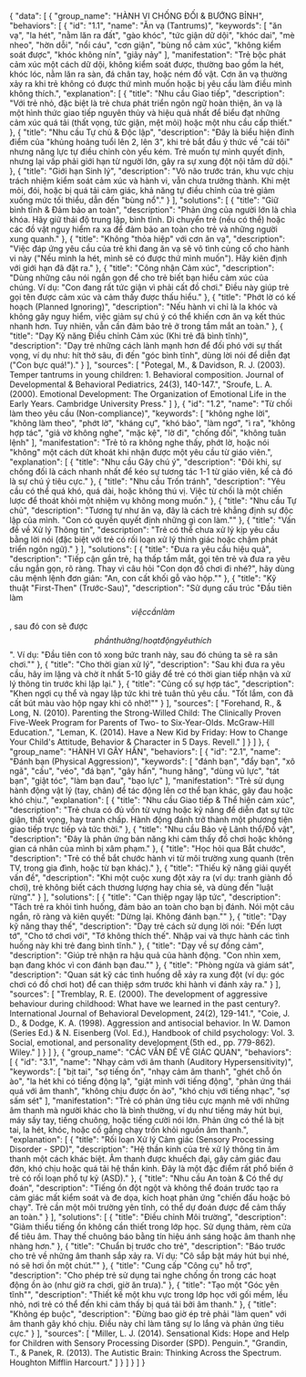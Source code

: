 {
"data": [
{
"group_name": "HÀNH VI CHỐNG ĐỐI & BƯỚNG BỈNH",
"behaviors": [
{
"id": "1.1",
"name": "Ăn vạ (Tantrums)",
"keywords": [
"ăn vạ",
"la hét",
"nằm lăn ra đất",
"gào khóc",
"tức giận dữ dội",
"khóc dai",
"mè nheo",
"hờn dỗi",
"nổi cáu",
"cơn giận",
"bùng nổ cảm xúc",
"không kiểm soát được",
"khóc không nín",
"giãy nảy"
],
"manifestation": "Trẻ bộc phát cảm xúc một cách dữ dội, không kiểm soát được, thường bao gồm la hét, khóc lóc, nằm lăn ra sàn, đá chân tay, hoặc ném đồ vật. Cơn ăn vạ thường xảy ra khi trẻ không có được thứ mình muốn hoặc bị yêu cầu làm điều mình không thích.",
"explanation": [
{
"title": "Nhu cầu Giao tiếp",
"description": "Với trẻ nhỏ, đặc biệt là trẻ chưa phát triển ngôn ngữ hoàn thiện, ăn vạ là một hình thức giao tiếp nguyên thủy và hiệu quả nhất để biểu đạt những cảm xúc quá tải (thất vọng, tức giận, mệt mỏi) hoặc một nhu cầu cấp thiết."
},
{
"title": "Nhu cầu Tự chủ & Độc lập",
"description": "Đây là biểu hiện đỉnh điểm của \"khủng hoảng tuổi lên 2, lên 3\", khi trẻ bắt đầu ý thức về \"cái tôi\" nhưng năng lực tự điều chỉnh còn yếu kém. Trẻ muốn tự mình quyết định, nhưng lại vấp phải giới hạn từ người lớn, gây ra sự xung đột nội tâm dữ dội."
},
{
"title": "Giới hạn Sinh lý",
"description": "Vỏ não trước trán, khu vực chịu trách nhiệm kiểm soát cảm xúc và hành vi, vẫn chưa trưởng thành. Khi mệt mỏi, đói, hoặc bị quá tải cảm giác, khả năng tự điều chỉnh của trẻ giảm xuống mức tối thiểu, dẫn đến \"bùng nổ\"."
}
],
"solutions": [
{
"title": "Giữ bình tĩnh & Đảm bảo an toàn",
"description": "Phản ứng của người lớn là chìa khóa. Hãy giữ thái độ trung lập, bình tĩnh. Di chuyển trẻ (nếu có thể) hoặc các đồ vật nguy hiểm ra xa để đảm bảo an toàn cho trẻ và những người xung quanh."
},
{
"title": "Không \"thỏa hiệp\" với cơn ăn vạ",
"description": "Việc đáp ứng yêu cầu của trẻ khi đang ăn vạ sẽ vô tình củng cố cho hành vi này (\"Nếu mình la hét, mình sẽ có được thứ mình muốn\"). Hãy kiên định với giới hạn đã đặt ra."
},
{
"title": "Công nhận Cảm xúc",
"description": "Dùng những câu nói ngắn gọn để cho trẻ biết bạn hiểu cảm xúc của chúng. Ví dụ: \"Con đang rất tức giận vì phải cất đồ chơi.\" Điều này giúp trẻ gọi tên được cảm xúc và cảm thấy được thấu hiểu."
},
{
"title": "Phớt lờ có kế hoạch (Planned Ignoring)",
"description": "Nếu hành vi chỉ là la khóc và không gây nguy hiểm, việc giảm sự chú ý có thể khiến cơn ăn vạ kết thúc nhanh hơn. Tuy nhiên, vẫn cần đảm bảo trẻ ở trong tầm mắt an toàn."
},
{
"title": "Dạy Kỹ năng Điều chỉnh Cảm xúc (Khi trẻ đã bình tĩnh)",
"description": "Dạy trẻ những cách lành mạnh hơn để đối phó với sự thất vọng, ví dụ như: hít thở sâu, đi đến \"góc bình tĩnh\", dùng lời nói để diễn đạt (\"Con bực quá!\")."
}
],
"sources": [
"Potegal, M., & Davidson, R. J. (2003). Temper tantrums in young children: 1. Behavioral composition. Journal of Developmental & Behavioral Pediatrics, 24(3), 140-147.",
"Sroufe, L. A. (2000). Emotional Development: The Organization of Emotional Life in the Early Years. Cambridge University Press."
]
},
{
"id": "1.2",
"name": "Từ chối làm theo yêu cầu (Non-compliance)",
"keywords": [
"không nghe lời",
"không làm theo",
"phớt lờ",
"kháng cự",
"khó bảo",
"làm ngơ",
"ì ra",
"không hợp tác",
"giả vờ không nghe",
"mặc kệ",
"lờ đi",
"chống đối",
"không tuân lệnh"
],
"manifestation": "Trẻ tỏ ra không nghe thấy, phớt lờ, hoặc nói \"không\" một cách dứt khoát khi nhận được một yêu cầu từ giáo viên.",
"explanation": [
{
"title": "Nhu cầu Gây chú ý",
"description": "Đôi khi, sự chống đối là cách nhanh nhất để kéo sự tương tác 1-1 từ giáo viên, kể cả đó là sự chú ý tiêu cực."
},
{
"title": "Nhu cầu Trốn tránh",
"description": "Yêu cầu có thể quá khó, quá dài, hoặc không thú vị. Việc từ chối là một chiến lược để thoát khỏi một nhiệm vụ không mong muốn."
},
{
"title": "Nhu cầu Tự chủ",
"description": "Tương tự như ăn vạ, đây là cách trẻ khẳng định sự độc lập của mình. \"Con có quyền quyết định những gì con làm.\""
},
{
"title": "Vấn đề về Xử lý Thông tin",
"description": "Trẻ có thể chưa xử lý kịp yêu cầu bằng lời nói (đặc biệt với trẻ có rối loạn xử lý thính giác hoặc chậm phát triển ngôn ngữ)."
}
],
"solutions": [
{
"title": "Đưa ra yêu cầu hiệu quả",
"description": "Tiếp cận gần trẻ, hạ thấp tầm mắt, gọi tên trẻ và đưa ra yêu cầu ngắn gọn, rõ ràng. Thay vì câu hỏi \"Con dọn đồ chơi đi nhé?\", hãy dùng câu mệnh lệnh đơn giản: \"An, con cất khối gỗ vào hộp.\""
},
{
"title": "Kỹ thuật \"First-Then\" (Trước-Sau)",
"description": "Sử dụng cấu trúc \"Đầu tiên làm $$việc cần làm$$, sau đó con sẽ được $$phần thưởng/hoạt động yêu thích$$\". Ví dụ: \"Đầu tiên con tô xong bức tranh này, sau đó chúng ta sẽ ra sân chơi.\""
},
{
"title": "Cho thời gian xử lý",
"description": "Sau khi đưa ra yêu cầu, hãy im lặng và chờ ít nhất 5-10 giây để trẻ có thời gian tiếp nhận và xử lý thông tin trước khi lặp lại."
},
{
"title": "Củng cố sự hợp tác",
"description": "Khen ngợi cụ thể và ngay lập tức khi trẻ tuân thủ yêu cầu. \"Tốt lắm, con đã cất bút màu vào hộp ngay khi cô nhờ!\""
}
],
"sources": [
"Forehand, R., & Long, N. (2010). Parenting the Strong-Willed Child: The Clinically Proven Five-Week Program for Parents of Two- to Six-Year-Olds. McGraw-Hill Education.",
"Leman, K. (2014). Have a New Kid by Friday: How to Change Your Child's Attitude, Behavior & Character in 5 Days. Revell."
]
}
]
},
{
"group_name": "HÀNH VI GÂY HẤN",
"behaviors": [
{
"id": "2.1",
"name": "Đánh bạn (Physical Aggression)",
"keywords": [
"đánh bạn",
"đẩy bạn",
"xô ngã",
"cấu",
"véo",
"đá bạn",
"gây hấn",
"hung hăng",
"dùng vũ lực",
"tát bạn",
"giật tóc",
"làm bạn đau",
"bạo lực"
],
"manifestation": "Trẻ sử dụng hành động vật lý (tay, chân) để tác động lên cơ thể bạn khác, gây đau hoặc khó chịu.",
"explanation": [
{
"title": "Nhu cầu Giao tiếp & Thể hiện cảm xúc",
"description": "Trẻ chưa có đủ vốn từ vựng hoặc kỹ năng để diễn đạt sự tức giận, thất vọng, hay tranh chấp. Hành động đánh trở thành một phương tiện giao tiếp trực tiếp và tức thời."
},
{
"title": "Nhu cầu Bảo vệ Lãnh thổ/Đồ vật",
"description": "Đây là phản ứng bản năng khi cảm thấy đồ chơi hoặc không gian cá nhân của mình bị xâm phạm."
},
{
"title": "Học hỏi qua Bắt chước",
"description": "Trẻ có thể bắt chước hành vi từ môi trường xung quanh (trên TV, trong gia đình, hoặc từ bạn khác)."
},
{
"title": "Thiếu kỹ năng giải quyết vấn đề",
"description": "Khi một cuộc xung đột xảy ra (ví dụ: tranh giành đồ chơi), trẻ không biết cách thương lượng hay chia sẻ, và dùng đến \"luật rừng\"."
}
],
"solutions": [
{
"title": "Can thiệp ngay lập tức",
"description": "Tách trẻ ra khỏi tình huống, đảm bảo an toàn cho bạn bị đánh. Nói một câu ngắn, rõ ràng và kiên quyết: \"Dừng lại. Không đánh bạn.\""
},
{
"title": "Dạy kỹ năng thay thế",
"description": "Dạy trẻ cách sử dụng lời nói: \"Đến lượt tớ\", \"Cho tớ chơi với\", \"Tớ không thích thế\". Nhập vai và thực hành các tình huống này khi trẻ đang bình tĩnh."
},
{
"title": "Dạy về sự đồng cảm",
"description": "Giúp trẻ nhận ra hậu quả của hành động. \"Con nhìn xem, bạn đang khóc vì con đánh bạn đau.\""
},
{
"title": "Phòng ngừa và giám sát",
"description": "Quan sát kỹ các tình huống dễ xảy ra xung đột (ví dụ: góc chơi có đồ chơi hot) để can thiệp sớm trước khi hành vi đánh xảy ra."
}
],
"sources": [
"Tremblay, R. E. (2000). The development of aggressive behaviour during childhood: What have we learned in the past century?. International Journal of Behavioral Development, 24(2), 129-141.",
"Coie, J. D., & Dodge, K. A. (1998). Aggression and antisocial behavior. In W. Damon (Series Ed.) & N. Eisenberg (Vol. Ed.), Handbook of child psychology: Vol. 3. Social, emotional, and personality development (5th ed., pp. 779-862). Wiley."
]
}
]
},
{
"group_name": "CÁC VẤN ĐỀ VỀ GIÁC QUAN",
"behaviors": [
{
"id": "3.1",
"name": "Nhạy cảm với âm thanh (Auditory Hypersensitivity)",
"keywords": [
"bịt tai",
"sợ tiếng ồn",
"nhạy cảm âm thanh",
"ghét chỗ ồn ào",
"la hét khi có tiếng động lạ",
"giật mình với tiếng động",
"phản ứng thái quá với âm thanh",
"không chịu được ồn ào",
"khó chịu với tiếng nhạc",
"sợ sấm sét"
],
"manifestation": "Trẻ có phản ứng tiêu cực mạnh mẽ với những âm thanh mà người khác cho là bình thường, ví dụ như tiếng máy hút bụi, máy sấy tay, tiếng chuông, hoặc tiếng cười nói lớn. Phản ứng có thể là bịt tai, la hét, khóc, hoặc cố gắng chạy trốn khỏi nguồn âm thanh.",
"explanation": [
{
"title": "Rối loạn Xử lý Cảm giác (Sensory Processing Disorder - SPD)",
"description": "Hệ thần kinh của trẻ xử lý thông tin âm thanh một cách khác biệt. Âm thanh được khuếch đại, gây cảm giác đau đớn, khó chịu hoặc quá tải hệ thần kinh. Đây là một đặc điểm rất phổ biến ở trẻ có rối loạn phổ tự kỷ (ASD)."
},
{
"title": "Nhu cầu An toàn & Có thể dự đoán",
"description": "Tiếng ồn đột ngột và không thể đoán trước tạo ra cảm giác mất kiểm soát và đe dọa, kích hoạt phản ứng \"chiến đấu hoặc bỏ chạy\". Trẻ cần một môi trường yên tĩnh, có thể dự đoán được để cảm thấy an toàn."
}
],
"solutions": [
{
"title": "Điều chỉnh Môi trường",
"description": "Giảm thiểu tiếng ồn không cần thiết trong lớp học. Sử dụng thảm, rèm cửa để tiêu âm. Thay thế chuông báo bằng tín hiệu ánh sáng hoặc âm thanh nhẹ nhàng hơn."
},
{
"title": "Chuẩn bị trước cho trẻ",
"description": "Báo trước cho trẻ về những âm thanh sắp xảy ra. Ví dụ: \"Cô sắp bật máy hút bụi nhé, nó sẽ hơi ồn một chút.\""
},
{
"title": "Cung cấp \"Công cụ\" hỗ trợ",
"description": "Cho phép trẻ sử dụng tai nghe chống ồn trong các hoạt động ồn ào (như giờ ra chơi, giờ ăn trưa)."
},
{
"title": "Tạo một \"Góc yên tĩnh\"",
"description": "Thiết kế một khu vực trong lớp học với gối mềm, lều nhỏ, nơi trẻ có thể đến khi cảm thấy bị quá tải bởi âm thanh."
},
{
"title": "Không ép buộc",
"description": "Đừng bao giờ ép trẻ phải \"làm quen\" với âm thanh gây khó chịu. Điều này chỉ làm tăng sự lo lắng và phản ứng tiêu cực."
}
],
"sources": [
"Miller, L. J. (2014). Sensational Kids: Hope and Help for Children with Sensory Processing Disorder (SPD). Penguin.",
"Grandin, T., & Panek, R. (2013). The Autistic Brain: Thinking Across the Spectrum. Houghton Mifflin Harcourt."
]
}
]
}
]
}
